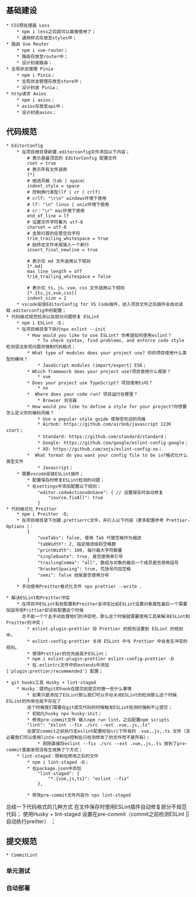 ## 基础建设

    * CSS预处理器 Less
        * npm i less之后就可以直接使用了；
        * 通用样式存放至styles中；
    * 路由 Vue Router
        * npm i vue-router；
        * 路由存放至router中；
        * 设计封装路由；
    * 全局状态管理 Pinia
        * npm i Pinia；
        * 全局状态管理存放至store中；
        * 设计封装 Pinia；
    * http请求 Axios
        * npm i axios；
        * axios存放至api中；
        * 设计封装axios；

## 代码规范
    * EditorConfig
        * 在项目根目录新建.editorconfig文件添加以下内容；
            # 表示是最顶层的 EditorConfig 配置文件
            root = true
            # 表示所有文件适用
            [*]
            # 缩进风格（tab | space）
            indent_style = space
            # 控制换行类型(lf | cr | crlf)
            # crlf: "\r\n" windows环境下使用
            # lf: "\n" linux | unix环境下使用
            # cr："\r" mac环境下使用
            end_of_line = lf
            # 设置文件字符集为 utf-8
            charset = utf-8
            # 去除行首的任意空白字符
            trim_trailing_whitespace = true
            # 始终在文件末尾插入一个新行
            insert_final_newline = true

            # 表示仅 md 文件适用以下规则
            [*.md]
            max_line_length = off
            trim_trailing_whitespace = false

            # 表示仅 ts、js、vue、css 文件适用以下规则
            [*.{ts,js,vue,css}]
            indent_size = 2
        * vscode安装EditorConfig for VS Code插件，进入项目文件之后插件会自动读取.editorconfig中的配置；
    * 代码格式规范检测以及部分问题修复 ESLint
        * npm i ESLint -D；
        * 在项目根目录下执行npx eslint --init
            * How would you like to use ESLint? 你希望如何使用eslint？
                * To check syntax, find problems, and enforce code style 检测语法发现问题并强制代码格式；
            * What type of modules does your project use? 你的项目使用什么类型的模块？
                * JavaScript modules (import/export) ES6；
            * Which framework does your project use?项目使用什么框架？
                * vue
            * Does your project use TypeScript? 项目使用ts吗？
                * no
            *  Where does your code run? 项目运行在哪里？
                * Browser 浏览器
            * How would you like to define a style for your project?你想要怎么定义你的编码风格？
                * Use a popular style guide 使用受欢迎的风格
                * Airbnb: https://github.com/airbnb/javascript 122K start；
                * Standard: https://github.com/standard/standard；
                * Google: https://github.com/google/eslint-config-google；
                * XO: https://github.com/xojs/eslint-config-xo；
            *  What format do you want your config file to be in?格式化什么类型文件
                * Javascript；
        * 需要vscode安装ESLint插件；
            * 配置保存时修复ESLint检测的问题；
            * 在settings中添加配置以下规则：
                "editor.codeActionsOnSave": { // 设置保存时自动修复
                    "source.fixAll": true
                }
    * 代码格式化 Preitter
        * npm i Preitter -D;
        * 在项目根目录下创建.prettierrc文件，并引入以下内容（更多配置参考 Prettier-Options ）：
            {
                "useTabs": false, 使用 Tab 代替空格作为缩进
                "tabWidth": 2, 指定缩进级别空格数
                "printWidth": 100, 每行最大字符数量
                "singleQuote": true, 是否使用单引号
                "trailingComma": "all", 数组与对象的最后一个成员是否使用逗号
                "bracketSpacing": true, 花括号内加空格
                "semi": false 结尾是否使用分号
            }
        * 手动使用Preitter格式化文件 npx prettier --write .

    * 解决ESLint和Preitter冲突
        * 在项目中ESLint有些配置和Preitter会冲突比如ESLint设置对象属性最后一个需要加逗号但Prittier却没有配置这个时候
          总不能一个个去手动处理他们的冲突吧，那么这个时候就需要使用工具来解决ESLint和Preitter的冲突；
            * eslint-plugin-prettier 将 Prettier 的规则设置到 ESLint 的规则中。
            * eslint-config-prettier 关闭 ESLint 中与 Prettier 中会发生冲突的规则。
            * 使得Prettier的优先级高于ESLint；
            * npm i eslint-plugin-prettier eslint-config-prettier -D
            * 在.eslintrc文件中的extends中添加 ['plugin:prettier/recommended'] 配置；

    * git hooks工具 Husky + lint-staged
        * Husky：提供git的hook在提交前提交时做一些什么事情
            * 如果只是添加了ESLint那么我们可以手动关闭ESLint的检测那么这个时候ESLint的作用也就不存在了
            这个时候我们需要在git提交代码的时候触发ESLint检测时强制不让提交；
            * 初始化husky npx husky-init；
            * 修改pre-commit文件 输入npm run lint，之后配置npm scripts
            "lint": "eslint --fix ./src --ext .vue,.js,.ts"
            在提交commit之前执行走eslint配置校验src下所有的 .vue,.js,.ts 文件（没必要我们可以使用linte-stage控制在只检测修改了的文件而不是所有）；
                * 刚刚直接将eslint --fix ./src --ext .vue,.js,.ts 放到了pre-commit里面发现没有生效换了个方式；
        * lint-staged：限制在修改之后的文件
            * npm i lint-staged -D；
            * 在package.json中添加 
                "lint-staged": {
                    "*.{vue,js,ts}": "eslint --fix"
                },

            * 修改pre-commit文件内容为 npx lint-staged


总结一下代码格式的几种方式
在文件保存时使用ESLint插件自动修复部分不规范代码；
使用Husky + lint-staged 设置在pre-commit（commit之前检测ESLint || 自动执行preitter） ；

## 提交规范

    * CommitLint

### 单元测试
### 自动部署

